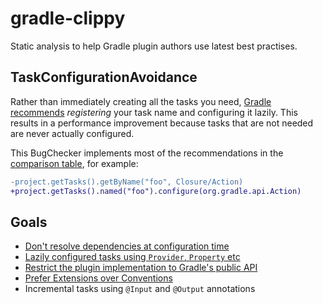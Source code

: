 # gradle-clippy

Static analysis to help Gradle plugin authors use latest best practises.

## TaskConfigurationAvoidance

Rather than immediately creating all the tasks you need, [Gradle recommends](https://docs.gradle.org/current/userguide/task_configuration_avoidance.html) _registering_ your task name and configuring it lazily.  This results in a performance improvement because tasks that are not needed are never actually configured.

This BugChecker implements most of the recommendations in the [comparison table](https://docs.gradle.org/current/userguide/task_configuration_avoidance.html#sec:old_vs_new_configuration_api_overview),
for example:

```diff
-project.getTasks().getByName("foo", Closure/Action)
+project.getTasks().named("foo").configure(org.gradle.api.Action)
```

## Goals

- [Don't resolve dependencies at configuration time](https://guides.gradle.org/performance/#don_t_resolve_dependencies_at_configuration_time)
- [Lazily configured tasks using `Provider`, `Property` etc](https://docs.gradle.org/current/userguide/lazy_configuration.html)
- [Restrict the plugin implementation to Gradle's public API](https://guides.gradle.org/designing-gradle-plugins/#restricting_the_plugin_implementation_to_gradle_s_public_api)
- [Prefer Extensions over Conventions](https://guides.gradle.org/implementing-gradle-plugins/#extensions_vs_conventions)
- Incremental tasks using `@Input` and `@Output` annotations
